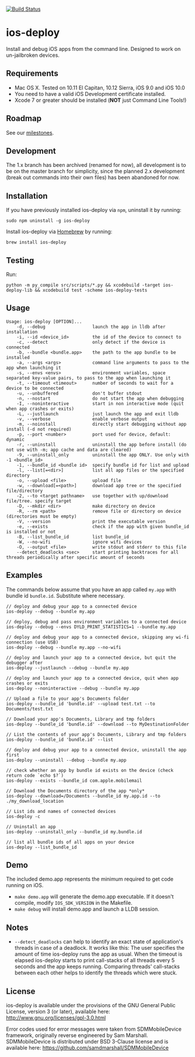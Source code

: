 [![Build Status](https://travis-ci.org/ios-control/ios-deploy.svg?branch=master)](https://travis-ci.org/ios-control/ios-deploy)

ios-deploy
==========

Install and debug iOS apps from the command line. Designed to work on un-jailbroken devices.

## Requirements

* Mac OS X. Tested on 10.11 El Capitan, 10.12 Sierra, iOS 9.0 and iOS 10.0
* You need to have a valid iOS Development certificate installed.
* Xcode 7 or greater should be installed (**NOT** just Command Line Tools!)

## Roadmap

See our [milestones](https://github.com/phonegap/ios-deploy/milestones).
	
## Development

The 1.x branch has been archived (renamed for now), all development is to be on the master branch for simplicity, since the planned 2.x development (break out commands into their own files) has been abandoned for now.

## Installation

If you have previously installed ios-deploy via `npm`, uninstall it by running:
```
sudo npm uninstall -g ios-deploy
```

Install ios-deploy via [Homebrew](https://brew.sh/) by running:

```
brew install ios-deploy
```

## Testing

Run:

```
python -m py_compile src/scripts/*.py && xcodebuild -target ios-deploy-lib && xcodebuild test -scheme ios-deploy-tests
```

## Usage

    Usage: ios-deploy [OPTION]...
        -d, --debug                  launch the app in lldb after installation
        -i, --id <device_id>         the id of the device to connect to
        -c, --detect                 only detect if the device is connected
        -b, --bundle <bundle.app>    the path to the app bundle to be installed
        -a, --args <args>            command line arguments to pass to the app when launching it
        -s, --envs <envs>            environment variables, space separated key-value pairs, to pass to the app when launching it
        -t, --timeout <timeout>      number of seconds to wait for a device to be connected
        -u, --unbuffered             don't buffer stdout
        -n, --nostart                do not start the app when debugging
        -I, --noninteractive         start in non interactive mode (quit when app crashes or exits)
        -L, --justlaunch             just launch the app and exit lldb
        -v, --verbose                enable verbose output
        -m, --noinstall              directly start debugging without app install (-d not required)
        -p, --port <number>          port used for device, default: dynamic
        -r, --uninstall              uninstall the app before install (do not use with -m; app cache and data are cleared) 
        -9, --uninstall_only         uninstall the app ONLY. Use only with -1 <bundle_id> 
        -1, --bundle_id <bundle id>  specify bundle id for list and upload
        -l, --list[=<dir>]           list all app files or the specified directory
        -o, --upload <file>          upload file
        -w, --download[=<path>]      download app tree or the specified file/directory
        -2, --to <target pathname>   use together with up/download file/tree. specify target
        -D, --mkdir <dir>            make directory on device
        -R, --rm <path>              remove file or directory on device (directories must be empty)
        -V, --version                print the executable version 
        -e, --exists                 check if the app with given bundle_id is installed or not 
        -B, --list_bundle_id         list bundle_id 
        -W, --no-wifi                ignore wifi devices
        -O, --output <file>          write stdout and stderr to this file
        --detect_deadlocks <sec>     start printing backtraces for all threads periodically after specific amount of seconds

## Examples

The commands below assume that you have an app called `my.app` with bundle id `bundle.id`. Substitute where necessary.

    // deploy and debug your app to a connected device
    ios-deploy --debug --bundle my.app

    // deploy, debug and pass environment variables to a connected device
    ios-deploy --debug --envs DYLD_PRINT_STATISTICS=1 --bundle my.app

    // deploy and debug your app to a connected device, skipping any wi-fi connection (use USB)
    ios-deploy --debug --bundle my.app --no-wifi

    // deploy and launch your app to a connected device, but quit the debugger after
    ios-deploy --justlaunch --debug --bundle my.app

    // deploy and launch your app to a connected device, quit when app crashes or exits
    ios-deploy --noninteractive --debug --bundle my.app

    // Upload a file to your app's Documents folder
    ios-deploy --bundle_id 'bundle.id' --upload test.txt --to Documents/test.txt

    // Download your app's Documents, Library and tmp folders
    ios-deploy --bundle_id 'bundle.id' --download --to MyDestinationFolder

    // List the contents of your app's Documents, Library and tmp folders
    ios-deploy --bundle_id 'bundle.id' --list

    // deploy and debug your app to a connected device, uninstall the app first
    ios-deploy --uninstall --debug --bundle my.app

    // check whether an app by bundle id exists on the device (check return code `echo $?`)
    ios-deploy --exists --bundle_id com.apple.mobilemail

    // Download the Documents directory of the app *only*
    ios-deploy --download=/Documents --bundle_id my.app.id --to ./my_download_location
    
    // List ids and names of connected devices
    ios-deploy -c
    
    // Uninstall an app
    ios-deploy --uninstall_only --bundle_id my.bundle.id
    
    // list all bundle ids of all apps on your device
    ios-deploy --list_bundle_id

## Demo

The included demo.app represents the minimum required to get code running on iOS.

* `make demo.app` will generate the demo.app executable. If it doesn't compile, modify `IOS_SDK_VERSION` in the Makefile.
* `make debug` will install demo.app and launch a LLDB session.

## Notes

* `--detect_deadlocks` can help to identify an exact state of application's threads in case of a deadlock. It works like this: The user specifies the amount of time ios-deploy runs the app as usual. When the timeout is elapsed ios-deploy starts to print call-stacks of all threads every 5 seconds and the app keeps running. Comparing threads' call-stacks between each other helps to identify the threads which were stuck.

## License

ios-deploy is available under the provisions of the GNU General Public License,
version 3 (or later), available here: http://www.gnu.org/licenses/gpl-3.0.html


Error codes used for error messages were taken from SDMMobileDevice framework,
originally reverse engineered by Sam Marshall. SDMMobileDevice is distributed
under BSD 3-Clause license and is available here:
https://github.com/samdmarshall/SDMMobileDevice
